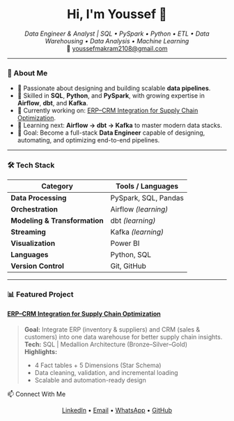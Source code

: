 <h1 align="center">Hi, I'm Youssef 👋</h1>

<p align="center">
  <em>Data Engineer & Analyst | SQL • PySpark • Python • ETL • Data Warehousing • Data Analysis • Machine Learning</em><br>
  📧 <a href="mailto:youssefmakram2108@gmail.com">youssefmakram2108@gmail.com</a>
</p>


---

### 🚀 About Me

- 🧩 Passionate about designing and building scalable **data pipelines**.  
- 🧠 Skilled in **SQL**, **Python**, and **PySpark**, with growing expertise in **Airflow**, **dbt**, and **Kafka**.  
- 💼 Currently working on: [ERP–CRM Integration for Supply Chain Optimization](https://github.com/YoussefMakram27/ERP-CRM-Integration-for-Supply-Chain-Optimization).  
- 🌱 Learning next: **Airflow → dbt → Kafka** to master modern data stacks.  
- 🎯 Goal: Become a full-stack **Data Engineer** capable of designing, automating, and optimizing end-to-end pipelines.  

---

### 🛠️ Tech Stack

| Category | Tools / Languages |
|-----------|-------------------|
| **Data Processing** | PySpark, SQL, Pandas |
| **Orchestration** | Airflow *(learning)* |
| **Modeling & Transformation** | dbt *(learning)* |
| **Streaming** | Kafka *(learning)* |
| **Visualization** | Power BI |
| **Languages** | Python, SQL |
| **Version Control** | Git, GitHub |

---

### 📊 Featured Project

#### [ERP–CRM Integration for Supply Chain Optimization](https://github.com/YoussefMakram27/ERP-CRM-Integration-for-Supply-Chain-Optimization)

> **Goal:** Integrate ERP (inventory & suppliers) and CRM (sales & customers) into one data warehouse for better supply chain insights.  
> **Tech:** SQL | Medallion Architecture (Bronze–Silver–Gold)  
> **Highlights:**  
> - 4 Fact tables + 5 Dimensions (Star Schema)  
> - Data cleaning, validation, and incremental loading  
> - Scalable and automation-ready design  

📫 Connect With Me
<p align="center"> <a href="https://www.linkedin.com/in/youssef-m-makram-m-osman-659a56233/" target="_blank">LinkedIn</a> • <a href="mailto:youssefmakram2108@gmail.com">Email</a> • <a href="https://wa.me/201281446248" target="_blank">WhatsApp</a> • <a href="https://github.com/YoussefMakram27" target="_blank">GitHub</a> </p>

